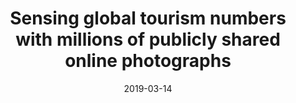---
title: "Sensing global tourism numbers with millions of publicly shared online photographs"
collection: publications
permalink: /publication/2019-03-14-paper-title-number-5
excerpt: ''
date: 2019-03-14
venue: 'Environment and Planning A: Economy and Space'
paperurl: ''
citation: 'Preis T, Botta F, Moat HS. Sensing global tourism numbers with millions of publicly shared online photographs. Environment and Planning A: Economy and Space (Accepted January 2019, to appear)'
---
